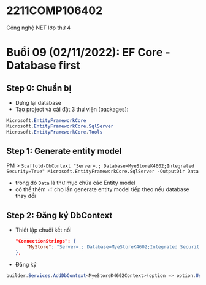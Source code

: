 # 2211COMP106402
Công nghệ NET lớp thứ 4


# Buổi 09 (02/11/2022): EF Core - Database first
## Step 0: Chuẩn bị
* Dựng lại database
* Tạo project và cài đặt 3 thư viện (packages):
```cs
Microsoft.EntityFrameworkCore
Microsoft.EntityFrameworkCore.SqlServer
Microsoft.EntityFrameworkCore.Tools
```

## Step 1: Generate entity model
PM > ```Scaffold-DbContext "Server=.; Database=MyeStoreK4602;Integrated Security=True" Microsoft.EntityFrameworkCore.SqlServer -OutputDir Data```
* trong đó ```Data``` là thư mục chứa các Entity model
* có thể thêm ```-f``` cho lần generate entity model tiếp theo nếu database thay đổi

## Step 2: Đăng ký DbContext
* Thiết lập chuỗi kết nối
	```json
	"ConnectionStrings": {
		"MyStore": "Server=.; Database=MyeStoreK4602;Integrated Security=True"
	},
	```
* Đăng ký
```cs
builder.Services.AddDbContext<MyeStoreK4602Context>(option => option.UseSqlServer(builder.Configuration.GetConnectionString("MyStore")));

```